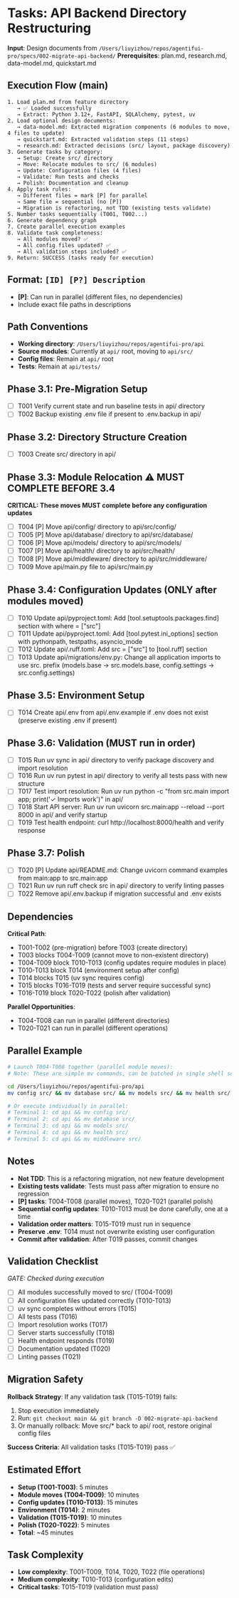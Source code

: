 # Tasks: API Backend Directory Restructuring

**Input**: Design documents from `/Users/liuyizhou/repos/agentifui-pro/specs/002-migrate-api-backend/`
**Prerequisites**: plan.md, research.md, data-model.md, quickstart.md

## Execution Flow (main)
```
1. Load plan.md from feature directory
   → ✅ Loaded successfully
   → Extract: Python 3.12+, FastAPI, SQLAlchemy, pytest, uv
2. Load optional design documents:
   → data-model.md: Extracted migration components (6 modules to move, 4 files to update)
   → quickstart.md: Extracted validation steps (11 steps)
   → research.md: Extracted decisions (src/ layout, package discovery)
3. Generate tasks by category:
   → Setup: Create src/ directory
   → Move: Relocate modules to src/ (6 modules)
   → Update: Configuration files (4 files)
   → Validate: Run tests and checks
   → Polish: Documentation and cleanup
4. Apply task rules:
   → Different files = mark [P] for parallel
   → Same file = sequential (no [P])
   → Migration is refactoring, not TDD (existing tests validate)
5. Number tasks sequentially (T001, T002...)
6. Generate dependency graph
7. Create parallel execution examples
8. Validate task completeness:
   → All modules moved? ✅
   → All config files updated? ✅
   → All validation steps included? ✅
9. Return: SUCCESS (tasks ready for execution)
```

## Format: `[ID] [P?] Description`
- **[P]**: Can run in parallel (different files, no dependencies)
- Include exact file paths in descriptions

## Path Conventions
- **Working directory**: `/Users/liuyizhou/repos/agentifui-pro/api`
- **Source modules**: Currently at `api/` root, moving to `api/src/`
- **Config files**: Remain at `api/` root
- **Tests**: Remain at `api/tests/`

## Phase 3.1: Pre-Migration Setup

- [ ] T001 Verify current state and run baseline tests in api/ directory
- [ ] T002 Backup existing .env file if present to .env.backup in api/

## Phase 3.2: Directory Structure Creation

- [ ] T003 Create src/ directory in api/

## Phase 3.3: Module Relocation ⚠️ MUST COMPLETE BEFORE 3.4

**CRITICAL: These moves MUST complete before any configuration updates**

- [ ] T004 [P] Move api/config/ directory to api/src/config/
- [ ] T005 [P] Move api/database/ directory to api/src/database/
- [ ] T006 [P] Move api/models/ directory to api/src/models/
- [ ] T007 [P] Move api/health/ directory to api/src/health/
- [ ] T008 [P] Move api/middleware/ directory to api/src/middleware/
- [ ] T009 Move api/main.py file to api/src/main.py

## Phase 3.4: Configuration Updates (ONLY after modules moved)

- [ ] T010 Update api/pyproject.toml: Add [tool.setuptools.packages.find] section with where = ["src"]
- [ ] T011 Update api/pyproject.toml: Add [tool.pytest.ini_options] section with pythonpath, testpaths, asyncio_mode
- [ ] T012 Update api/.ruff.toml: Add src = ["src"] to [tool.ruff] section
- [ ] T013 Update api/migrations/env.py: Change all application imports to use src. prefix (models.base → src.models.base, config.settings → src.config.settings)

## Phase 3.5: Environment Setup

- [ ] T014 Create api/.env from api/.env.example if .env does not exist (preserve existing .env if present)

## Phase 3.6: Validation (MUST run in order)

- [ ] T015 Run uv sync in api/ directory to verify package discovery and import resolution
- [ ] T016 Run uv run pytest in api/ directory to verify all tests pass with new structure
- [ ] T017 Test import resolution: Run uv run python -c "from src.main import app; print('✓ Imports work')" in api/
- [ ] T018 Start API server: Run uv run uvicorn src.main:app --reload --port 8000 in api/ and verify startup
- [ ] T019 Test health endpoint: curl http://localhost:8000/health and verify response

## Phase 3.7: Polish

- [ ] T020 [P] Update api/README.md: Change uvicorn command examples from main:app to src.main:app
- [ ] T021 Run uv run ruff check src in api/ directory to verify linting passes
- [ ] T022 Remove api/.env.backup if migration successful and .env exists

## Dependencies

**Critical Path**:
- T001-T002 (pre-migration) before T003 (create directory)
- T003 blocks T004-T009 (cannot move to non-existent directory)
- T004-T009 block T010-T013 (config updates require modules in place)
- T010-T013 block T014 (environment setup after config)
- T014 blocks T015 (uv sync requires config)
- T015 blocks T016-T019 (tests and server require successful sync)
- T016-T019 block T020-T022 (polish after validation)

**Parallel Opportunities**:
- T004-T008 can run in parallel (different directories)
- T020-T021 can run in parallel (different operations)

## Parallel Example

```bash
# Launch T004-T008 together (parallel module moves):
# Note: These are simple mv commands, can be batched in single shell script

cd /Users/liuyizhou/repos/agentifui-pro/api
mv config src/ && mv database src/ && mv models src/ && mv health src/ && mv middleware src/

# Or execute individually in parallel:
# Terminal 1: cd api && mv config src/
# Terminal 2: cd api && mv database src/
# Terminal 3: cd api && mv models src/
# Terminal 4: cd api && mv health src/
# Terminal 5: cd api && mv middleware src/
```

## Notes

- **Not TDD**: This is a refactoring migration, not new feature development
- **Existing tests validate**: Tests must pass after migration to ensure no regression
- **[P] tasks**: T004-T008 (parallel moves), T020-T021 (parallel polish)
- **Sequential config updates**: T010-T013 must be done carefully, one at a time
- **Validation order matters**: T015-T019 must run in sequence
- **Preserve .env**: T014 must not overwrite existing user configuration
- **Commit after validation**: After T019 passes, commit changes

## Validation Checklist

*GATE: Checked during execution*

- [ ] All modules successfully moved to src/ (T004-T009)
- [ ] All configuration files updated correctly (T010-T013)
- [ ] uv sync completes without errors (T015)
- [ ] All tests pass (T016)
- [ ] Import resolution works (T017)
- [ ] Server starts successfully (T018)
- [ ] Health endpoint responds (T019)
- [ ] Documentation updated (T020)
- [ ] Linting passes (T021)

## Migration Safety

**Rollback Strategy**: If any validation task (T015-T019) fails:
1. Stop execution immediately
2. Run: `git checkout main && git branch -D 002-migrate-api-backend`
3. Or manually rollback: Move src/* back to api/ root, restore original config files

**Success Criteria**: All validation tasks (T015-T019) pass ✅

## Estimated Effort

- **Setup (T001-T003)**: 5 minutes
- **Module moves (T004-T009)**: 10 minutes
- **Config updates (T010-T013)**: 15 minutes
- **Environment (T014)**: 2 minutes
- **Validation (T015-T019)**: 10 minutes
- **Polish (T020-T022)**: 5 minutes
- **Total**: ~45 minutes

## Task Complexity

- **Low complexity**: T001-T009, T014, T020, T022 (file operations)
- **Medium complexity**: T010-T013 (configuration edits)
- **Critical tasks**: T015-T019 (validation must pass)

